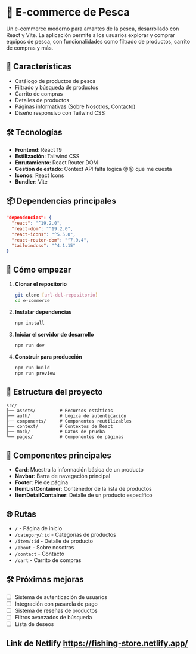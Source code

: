 

# 🎣 E-commerce de Pesca

Un e-commerce moderno para amantes de la pesca, desarrollado con React y Vite. La aplicación permite a los usuarios explorar y comprar equipos de pesca, con funcionalidades como filtrado de productos, carrito de compras y más.

## 🚀 Características

- Catálogo de productos de pesca
- Filtrado y búsqueda de productos
- Carrito de compras
- Detalles de productos
- Páginas informativas (Sobre Nosotros, Contacto)
- Diseño responsivo con Tailwind CSS

## 🛠️ Tecnologías

- **Frontend**: React 19
- **Estilización**: Tailwind CSS
- **Enrutamiento**: React Router DOM
- **Gestión de estado**: Context API falta logica 😡😡 que me cuesta
- **Iconos**: React Icons
- **Bundler**: Vite

## 📦 Dependencias principales

```json
"dependencies": {
  "react": "^19.2.0",
  "react-dom": "^19.2.0",
  "react-icons": "^5.5.0",
  "react-router-dom": "^7.9.4",
  "tailwindcss": "^4.1.15"
}
```

## 🚀 Cómo empezar

1. **Clonar el repositorio**
   ```bash
   git clone [url-del-repositorio]
   cd e-commerce
   ```

2. **Instalar dependencias**
   ```bash
   npm install
   ```

3. **Iniciar el servidor de desarrollo**
   ```bash
   npm run dev
   ```

4. **Construir para producción**
   ```bash
   npm run build
   npm run preview
   ```

## 📁 Estructura del proyecto

```
src/
├── assets/         # Recursos estáticos
├── auth/           # Lógica de autenticación
├── components/     # Componentes reutilizables
├── context/        # Contextos de React
├── mock/           # Datos de prueba
└── pages/          # Componentes de páginas
```

## 🎨 Componentes principales

- **Card**: Muestra la información básica de un producto
- **Navbar**: Barra de navegación principal
- **Footer**: Pie de página
- **ItemListContainer**: Contenedor de la lista de productos
- **ItemDetailContainer**: Detalle de un producto específico

## 🌐 Rutas

- `/` - Página de inicio
- `/category/:id` - Categorías de productos
- `/item/:id` - Detalle de producto
- `/about` - Sobre nosotros
- `/contact` - Contacto
- `/cart` - Carrito de compras

## 🛠️ Próximas mejoras

- [ ] Sistema de autenticación de usuarios
- [ ] Integración con pasarela de pago
- [ ] Sistema de reseñas de productos
- [ ] Filtros avanzados de búsqueda
- [ ] Lista de deseos

## Link de Netlify https://fishing-store.netlify.app/
